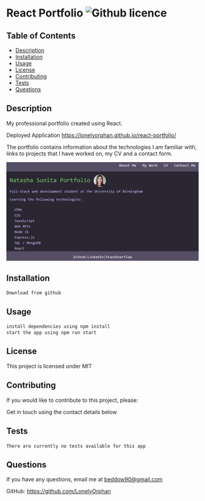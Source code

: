 # React Portfolio ![Github licence](https://img.shields.io/badge/MIT-License-orange)

## Table of Contents

- [Description](#description)
- [Installation](#installation)
- [Usage](#usage)
- [License](#license)
- [Contributing](#contributing)
- [Tests](#tests)
- [Questions](#questions)

## Description

My professional portfolio created using React.

Deployed Application https://lonelyorphan.github.io/react-portfolio/

The portfolio contains information about the technologies I am familiar with, links to projects that I have worked on, my CV and a contact form.

![Screenshot](assets/reactportfolioscreenshot.jpg)

## Installation

```
Download from github
```

## Usage

```
install dependencies using npm install
start the app using npm run start
```

## License

This project is licensed under MIT

## Contributing

If you would like to contribute to this project, please:

Get in touch using the contact details below

## Tests

```
There are currently no tests available for this app
```

## Questions

If you have any questions, email me at beddow90@gmail.com

GitHub: https://github.com/LonelyOrphan
